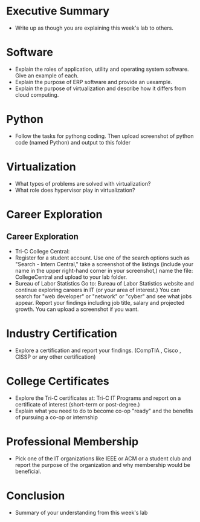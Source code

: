 # Executive Summary
* Write up as though you are explaining this week's lab to others.

# Software
* Explain the roles of application, utility and operating system software. Give an example of each.
* Explain the purpose of ERP software and provide an uexample.
* Explain the purpose of virtualization and describe how it differs from cloud computing.
# Python
* Follow the tasks for pythong coding. Then upload screenshot of python code (named Python) and output to this folder
# Virtualization
* What types of problems are solved with virtualization?
* What role does hypervisor play in virtualization?
# Career Exploration
## Career Exploration
* Tri-C College Central:
* Register for a student account.
Use one of the search options such as "Search - Intern Central," take a screenshot of the listings (include your name in the upper right-hand corner in your screenshot,) name the file: CollegeCentral and upload to your lab folder.
* Bureau of Labor Statistics
Go to: Bureau of Labor Statistics website and continue exploring careers in IT (or your area of interest.) You can search for "web developer" or "network" or "cyber" and see what jobs appear. Report your findings including job title, salary and projected growth. You can upload a screenshot if you want.
# Industry Certification
* Explore a certification and report your findings. (CompTIA , Cisco , CISSP or any other certification)
# College Certificates
* Explore the Tri-C certificates at: Tri-C IT Programs and report on a certificate of interest (short-term or post-degree.)
* Explain what you need to do to become co-op "ready" and the benefits of pursuing a co-op or internship
# Professional Membership
* Pick one of the IT organizations like IEEE or ACM or a student club and report the purpose of the organization and why membership would be beneficial.
# Conclusion
* Summary of your understanding from this week's lab
